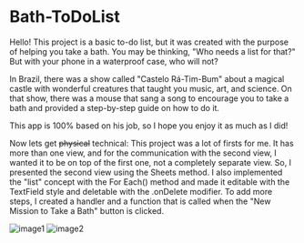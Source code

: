# Bath-ToDoList
Hello! This project is a basic to-do list, but it was created with the purpose of helping you take a bath. You may be thinking, "Who needs a list for that?" But with your phone in a waterproof case, who will not?

In Brazil, there was a show called "Castelo Rá-Tim-Bum" about a magical castle with wonderful creatures that taught you music, art, and science. On that show, there was a mouse that sang a song to encourage you to take a bath and provided a step-by-step guide on how to do it.

This app is 100% based on his job, so I hope you enjoy it as much as I did!

Now lets get ~~physical~~ technical: This project was a lot of firsts for me. It has more than one view, and for the communication with the second view, I wanted it to be on top of the first one, not a completely separate view. So, I presented the second view using the Sheets method. I also implemented the "list" concept with the For Each() method and made it editable with the TextField style and deletable with the .onDelete modifier. To add more steps, I created a handler and a function that is called when the "New Mission to Take a Bath" button is clicked.

![image1](https://github.com/juliams1/Bath-ToDoList/assets/131718858/58aebfa2-316c-4700-8c59-a7f1e08e1448)
![image2](https://github.com/juliams1/Bath-ToDoList/assets/131718858/6300ae8e-e7f7-43fb-8af9-1fc21c3cb62e)
